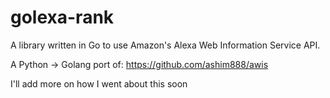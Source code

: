 # golexa-rank
A library written in Go to use Amazon's Alexa Web Information Service API.

A Python -> Golang port of: https://github.com/ashim888/awis

I'll add more on how I went about this soon
